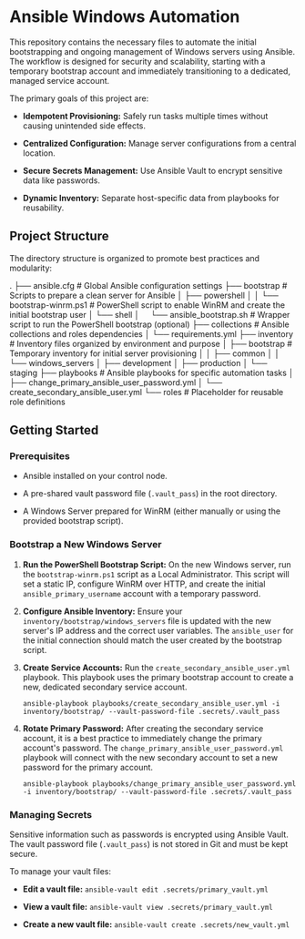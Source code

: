 # Ansible Windows Automation

This repository contains the necessary files to automate the initial bootstrapping and ongoing management of Windows servers using Ansible. The workflow is designed for security and scalability, starting with a temporary bootstrap account and immediately transitioning to a dedicated, managed service account.

The primary goals of this project are:

* **Idempotent Provisioning:** Safely run tasks multiple times without causing unintended side effects.

* **Centralized Configuration:** Manage server configurations from a central location.

* **Secure Secrets Management:** Use Ansible Vault to encrypt sensitive data like passwords.

* **Dynamic Inventory:** Separate host-specific data from playbooks for reusability.

## Project Structure

The directory structure is organized to promote best practices and modularity:

.
├── ansible.cfg                          # Global Ansible configuration settings
├── bootstrap                            # Scripts to prepare a clean server for Ansible
│   ├── powershell
│   │   └── bootstrap-winrm.ps1          # PowerShell script to enable WinRM and create the initial bootstrap user
│   └── shell
│       └── ansible_bootstrap.sh         # Wrapper script to run the PowerShell bootstrap (optional)
├── collections                          # Ansible collections and roles dependencies
│   └── requirements.yml
├── inventory                            # Inventory files organized by environment and purpose
│   ├── bootstrap                        # Temporary inventory for initial server provisioning
│   │   ├── common
│   │   └── windows_servers
│   ├── development
│   ├── production
│   └── staging
├── playbooks                            # Ansible playbooks for specific automation tasks
│   ├── change_primary_ansible_user_password.yml
│   └── create_secondary_ansible_user.yml
└── roles                                # Placeholder for reusable role definitions


## Getting Started

### Prerequisites

* Ansible installed on your control node.

* A pre-shared vault password file (`.vault_pass`) in the root directory.

* A Windows Server prepared for WinRM (either manually or using the provided bootstrap script).

### Bootstrap a New Windows Server

1.  **Run the PowerShell Bootstrap Script:**
    On the new Windows server, run the `bootstrap-winrm.ps1` script as a Local Administrator. This script will set a static IP, configure WinRM over HTTP, and create the initial `ansible_primary_username` account with a temporary password.

2.  **Configure Ansible Inventory:**
    Ensure your `inventory/bootstrap/windows_servers` file is updated with the new server's IP address and the correct user variables. The `ansible_user` for the initial connection should match the user created by the bootstrap script.

3.  **Create Service Accounts:**
    Run the `create_secondary_ansible_user.yml` playbook. This playbook uses the primary bootstrap account to create a new, dedicated secondary service account.

    ```
    ansible-playbook playbooks/create_secondary_ansible_user.yml -i inventory/bootstrap/ --vault-password-file .secrets/.vault_pass
    
    ```

4.  **Rotate Primary Password:**
    After creating the secondary service account, it is a best practice to immediately change the primary account's password. The `change_primary_ansible_user_password.yml` playbook will connect with the new secondary account to set a new password for the primary account.

    ```
    ansible-playbook playbooks/change_primary_ansible_user_password.yml -i inventory/bootstrap/ --vault-password-file .secrets/.vault_pass
    
    ```

### Managing Secrets

Sensitive information such as passwords is encrypted using Ansible Vault. The vault password file (`.vault_pass`) is not stored in Git and must be kept secure.

To manage your vault files:

* **Edit a vault file:** `ansible-vault edit .secrets/primary_vault.yml`

* **View a vault file:** `ansible-vault view .secrets/primary_vault.yml`

* **Create a new vault file:** `ansible-vault create .secrets/new_vault.yml`